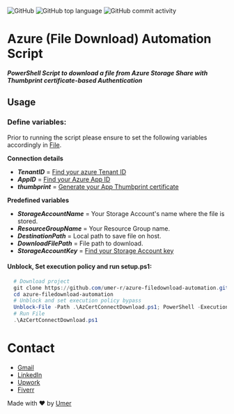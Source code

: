 ![GitHub](https://img.shields.io/github/license/umer-r/azure-filedownload-automation) ![GitHub top language](https://img.shields.io/github/languages/top/umer-r/azure-filedownload-automation) ![GitHub commit activity](https://img.shields.io/github/commit-activity/m/umer-r/azure-filedownload-automation)

# Azure (File Download) Automation Script
***PowerShell Script to download a file from Azure Storage Share with Thumbprint certificate-based Authentication***

## Usage

### Define variables:

Prior to running the script please ensure to set the following variables accordingly in [File](AzCertConnectDownload.ps1).

**Connection details**
- ***TenantID*** = [Find your azure Tenant ID](https://learn.microsoft.com/en-us/azure/active-directory/fundamentals/active-directory-how-to-find-tenant)
- ***AppID*** = [Find your Azure App ID](https://forum.tufin.com/support/kc/latest/Content/Suite/10864.htm)
- ***thumbprint*** = [Generate your App Thumbprint certificate](https://learn.microsoft.com/en-us/azure/app-service/configure-ssl-certificate-in-code)

**Predefined variables**
- ***StorageAccountName*** = Your Storage Account's name where the file is stored.
- ***ResourceGroupName*** = Your Resource Group name.
- ***DestinationPath*** = Local path to save file on host.
- ***DownloadFilePath*** = File path to download.
- ***StorageAccountKey*** = [Find your Storage Account key](https://learn.microsoft.com/en-us/azure/storage/common/storage-account-keys-manage?tabs=azure-portal)


#### Unblock, Set execution policy and run setup.ps1:

```powershell
  # Download project
  git clone https://github.com/umer-r/azure-filedownload-automation.git
  cd azure-filedownload-automation
  # Unblock and set execution policy bypass
  Unblock-File -Path .\AzCertConnectDownload.ps1; PowerShell -ExecutionPolicy Bypass -File ".\AzCertConnectDownload.ps1"
  # Run File
  .\AzCertConnectDownload.ps1
```

# Contact

- [Gmail](mailto:russs3400@gmail.com)
- [LinkedIn](https://www.linkedin.com/in/umer-mehmood-437120214/)
- [Upwork](https://www.upwork.com/o/profiles/users/~011184505ed9059668/)
- [Fiverr](https://www.fiverr.com/hamza_rajaz)

Made with :heart: by [Umer](https://twitter.com/UmerMehmood_)